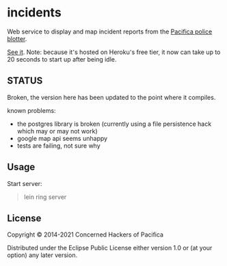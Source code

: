 # incidents

Web service to display and map incident reports from the [Pacifica police blotter](http://www.cityofpacifica.org/depts/police/media/media_bulletin.asp).

[See it](http://pacifica-incidents.herokuapp.com/). Note: because it՚s hosted on Heroku՚s free tier, it now can take up to 20 seconds to start up after being idle. 

## STATUS

Broken, the version here has been updated to the point where it compiles.

known problems:
- the postgres library is broken (currently using a file persistence hack which may or may not work)
- google map api seems unhappy
- tests are failing, not sure why


## Usage

Start server:
> lein ring server

## License

Copyright © 2014-2021 Concerned Hackers of Pacifica

Distributed under the Eclipse Public License either version 1.0 or (at your option) any later version.
